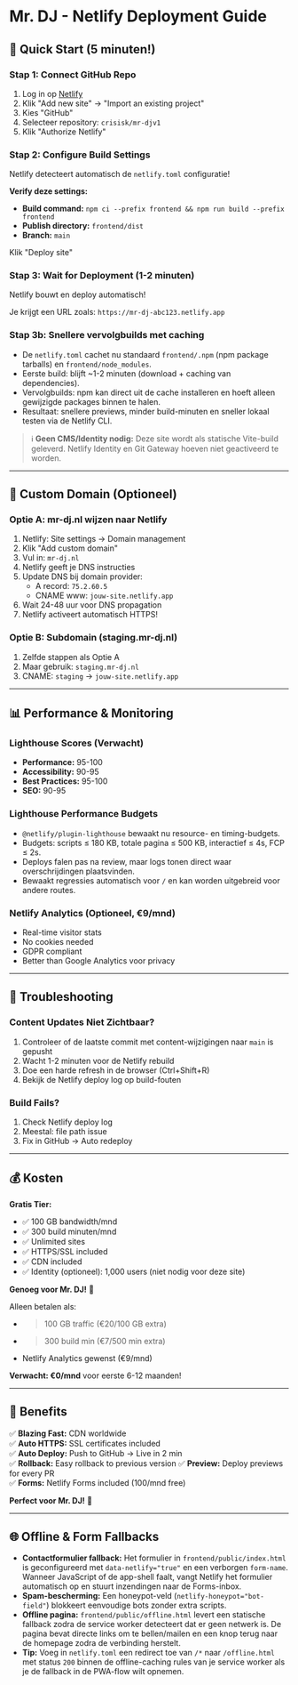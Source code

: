 # Mr. DJ - Netlify Deployment Guide

## 🚀 Quick Start (5 minuten!)

### Stap 1: Connect GitHub Repo
1. Log in op [Netlify](https://app.netlify.com)
2. Klik "Add new site" → "Import an existing project"
3. Kies "GitHub"
4. Selecteer repository: `crisisk/mr-djv1`
5. Klik "Authorize Netlify"

### Stap 2: Configure Build Settings
Netlify detecteert automatisch de `netlify.toml` configuratie!

**Verify deze settings:**
- **Build command:** `npm ci --prefix frontend && npm run build --prefix frontend`
- **Publish directory:** `frontend/dist`
- **Branch:** `main`

Klik "Deploy site"

### Stap 3: Wait for Deployment (1-2 minuten)
Netlify bouwt en deploy automatisch!

Je krijgt een URL zoals: `https://mr-dj-abc123.netlify.app`

### Stap 3b: Snellere vervolgbuilds met caching
- De `netlify.toml` cachet nu standaard `frontend/.npm` (npm package tarballs) en `frontend/node_modules`.
- Eerste build: blijft ~1-2 minuten (download + caching van dependencies).
- Vervolgbuilds: npm kan direct uit de cache installeren en hoeft alleen gewijzigde packages binnen te halen.
- Resultaat: snellere previews, minder build-minuten en sneller lokaal testen via de Netlify CLI.

> ℹ️ **Geen CMS/Identity nodig:** Deze site wordt als statische Vite-build geleverd. Netlify Identity en Git Gateway hoeven niet geactiveerd te worden.

---

## 🎯 Custom Domain (Optioneel)

### Optie A: mr-dj.nl wijzen naar Netlify
1. Netlify: Site settings → Domain management
2. Klik "Add custom domain"
3. Vul in: `mr-dj.nl`
4. Netlify geeft je DNS instructies
5. Update DNS bij domain provider:
   - A record: `75.2.60.5`
   - CNAME www: `jouw-site.netlify.app`
6. Wait 24-48 uur voor DNS propagation
7. Netlify activeert automatisch HTTPS!

### Optie B: Subdomain (staging.mr-dj.nl)
1. Zelfde stappen als Optie A
2. Maar gebruik: `staging.mr-dj.nl`
3. CNAME: `staging` → `jouw-site.netlify.app`

---

## 📊 Performance & Monitoring

### Lighthouse Scores (Verwacht)
- **Performance:** 95-100
- **Accessibility:** 90-95
- **Best Practices:** 95-100
- **SEO:** 90-95

### Lighthouse Performance Budgets
- `@netlify/plugin-lighthouse` bewaakt nu resource- en timing-budgets.
- Budgets: scripts ≤ 180 KB, totale pagina ≤ 500 KB, interactief ≤ 4s, FCP ≤ 2s.
- Deploys falen pas na review, maar logs tonen direct waar overschrijdingen plaatsvinden.
- Bewaakt regressies automatisch voor `/` en kan worden uitgebreid voor andere routes.

### Netlify Analytics (Optioneel, €9/mnd)
- Real-time visitor stats
- No cookies needed
- GDPR compliant
- Better than Google Analytics voor privacy

---

## 🔧 Troubleshooting

### Content Updates Niet Zichtbaar?
1. Controleer of de laatste commit met content-wijzigingen naar `main` is gepusht
2. Wacht 1-2 minuten voor de Netlify rebuild
3. Doe een harde refresh in de browser (Ctrl+Shift+R)
4. Bekijk de Netlify deploy log op build-fouten

### Build Fails?
1. Check Netlify deploy log
2. Meestal: file path issue
3. Fix in GitHub → Auto redeploy

---

## 💰 Kosten

**Gratis Tier:**
- ✅ 100 GB bandwidth/mnd
- ✅ 300 build minuten/mnd
- ✅ Unlimited sites
- ✅ HTTPS/SSL included
- ✅ CDN included
- ✅ Identity (optioneel): 1,000 users (niet nodig voor deze site)

**Genoeg voor Mr. DJ!** 🎉

Alleen betalen als:
- > 100 GB traffic (€20/100 GB extra)
- > 300 build min (€7/500 min extra)
- Netlify Analytics gewenst (€9/mnd)

**Verwacht: €0/mnd** voor eerste 6-12 maanden!

---

## 🎉 Benefits

✅ **Blazing Fast:** CDN worldwide  
✅ **Auto HTTPS:** SSL certificates included  
✅ **Auto Deploy:** Push to GitHub → Live in 2 min  
✅ **Rollback:** Easy rollback to previous version
✅ **Preview:** Deploy previews for every PR  
✅ **Forms:** Netlify Forms included (100/mnd free)

**Perfect voor Mr. DJ!** 🚀

---

## 🌐 Offline & Form Fallbacks

- **Contactformulier fallback:** Het formulier in `frontend/public/index.html` is geconfigureerd met `data-netlify="true"` en een verborgen `form-name`. Wanneer JavaScript of de app-shell faalt, vangt Netlify het formulier automatisch op en stuurt inzendingen naar de Forms-inbox.
- **Spam-bescherming:** Een honeypot-veld (`netlify-honeypot="bot-field"`) blokkeert eenvoudige bots zonder extra scripts.
- **Offline pagina:** `frontend/public/offline.html` levert een statische fallback zodra de service worker detecteert dat er geen netwerk is. De pagina bevat directe links om te bellen/mailen en een knop terug naar de homepage zodra de verbinding herstelt.
- **Tip:** Voeg in `netlify.toml` een redirect toe van `/*` naar `/offline.html` met status `200` binnen de offline-caching rules van je service worker als je de fallback in de PWA-flow wilt opnemen.

